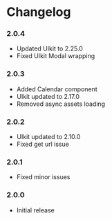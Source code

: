 # Changelog

### 2.0.4

  - Updated UIkit to 2.25.0
  - Fixed UIkit Modal wrapping

### 2.0.3

  - Added Calendar component
  - UIkit updated to 2.17.0
  - Removed async assets loading

### 2.0.2

  - UIkit updated to 2.10.0
  - Fixed get url issue

### 2.0.1

  - Fixed minor issues

### 2.0.0

  - Initial release
